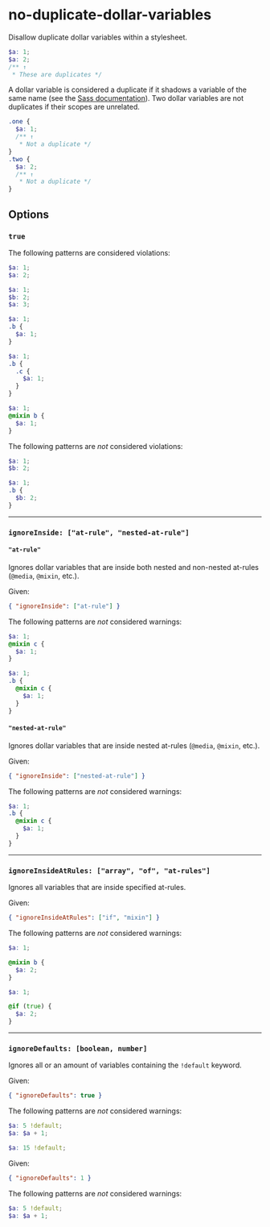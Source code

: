 # no-duplicate-dollar-variables

Disallow duplicate dollar variables within a stylesheet.

```scss
$a: 1;
$a: 2;
/** ↑
 * These are duplicates */
```

A dollar variable is considered a duplicate if it shadows a variable of the same name (see the [Sass documentation](https://sass-lang.com/documentation/variables#shadowing)). Two dollar variables are not duplicates if their scopes are unrelated.

```scss
.one {
  $a: 1;
  /** ↑
   * Not a duplicate */
}
.two {
  $a: 2;
  /** ↑
   * Not a duplicate */
}
```

## Options

### `true`

The following patterns are considered violations:

```scss
$a: 1;
$a: 2;
```

```scss
$a: 1;
$b: 2;
$a: 3;
```

```scss
$a: 1;
.b {
  $a: 1;
}
```

```scss
$a: 1;
.b {
  .c {
    $a: 1;
  }
}
```

```scss
$a: 1;
@mixin b {
  $a: 1;
}
```

The following patterns are _not_ considered violations:

```scss
$a: 1;
$b: 2;
```

```scss
$a: 1;
.b {
  $b: 2;
}
```
___
### `ignoreInside: ["at-rule", "nested-at-rule"]`

#### `"at-rule"`

Ignores dollar variables that are inside both nested and non-nested at-rules (`@media`, `@mixin`, etc.).

Given:

```json
{ "ignoreInside": ["at-rule"] }
```

The following patterns are _not_ considered warnings:

```scss
$a: 1;
@mixin c {
  $a: 1;
}
```

```scss
$a: 1;
.b {
  @mixin c {
    $a: 1;
  }
}
```
#### `"nested-at-rule"`

Ignores dollar variables that are inside nested at-rules (`@media`, `@mixin`, etc.).

Given:

```json
{ "ignoreInside": ["nested-at-rule"] }
```

The following patterns are _not_ considered warnings:

```scss
$a: 1;
.b {
  @mixin c {
    $a: 1;
  }
}
```
___
### `ignoreInsideAtRules: ["array", "of", "at-rules"]`

Ignores all variables that are inside specified at-rules.

Given:

```json
{ "ignoreInsideAtRules": ["if", "mixin"] }
```

The following patterns are _not_ considered warnings:

```scss
$a: 1;

@mixin b {
  $a: 2;
}
```

```scss
$a: 1;

@if (true) {
  $a: 2;
}
```
___
### `ignoreDefaults: [boolean, number]`

Ignores all or an amount of variables containing the `!default` keyword.

Given:

```json
{ "ignoreDefaults": true }
```

The following patterns are _not_ considered warnings:

```scss
$a: 5 !default;
$a: $a + 1;

$a: 15 !default;
```

Given:

```json
{ "ignoreDefaults": 1 }
```

The following patterns are _not_ considered warnings:

```scss
$a: 5 !default;
$a: $a + 1;
```
